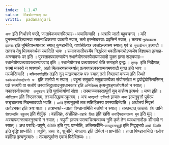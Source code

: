```yaml
---
index:  1.1.47
sutra:  मिदचोऽन्त्यात् परः
vritti:  padamanjari
---
```


`अचः` इति निर्धारणे षष्ठी, जातावेकवचनमित्याह--अचामित्यादि । अत्रापि जातौ बहुवचनम् । यदि पुनरन्त्यादित्यानया समानाधिकरणा पञ्चमी स्यात्, ततो हरन्तेष्वस्याः प्रवृत्तिर्न स्यात् । ततश्च `नुपंसकस्य झलचः` इति नुमिहैवान्त्यात्परः स्यात् कुण्डानीति, यशांसीत्यत्र त्वलोऽन्त्यस्य स्यात्; एवं `शे मुचादीनाम्` इत्यादौ । ततश्च तेषु मित्त्वमनर्थकं स्यादिति भावः । समानजातीयस्यैव निर्द्धारणं भवतीत्यन्त्योऽप्यजेव विज्ञायत इत्याह-अन्त्यादचः पर इति । पुरस्तादपवादन्यायेन स्थानेयोगत्वस्यैवायमपवादो युक्त इत्या शङ्क्याह--रथानेयोगप्रत्ययपरत्वस्यापवाद इति । स्थानेयोगश्च प्रत्ययपरत्वं चेति समाहारे द्वन्द्वः । `तृणहः `इति निर्देशात् श्नमो मकारो न श्रवणार्थः, अतो मित्करणसामर्थ्यात् प्रत्ययपरत्वस्याप्ययमपवादौ युक्त इति भावः । मस्जेरित्यादि । `मस्जिनशोर्झलि` तइति नुम् यद्यन्त्यादचः परः स्यात् ततो निष्ठायां मन्स्ज इति स्थिते `स्कोस्संयोगाद्योरन्ते च ` इति सलोपो न स्यात् । वहूनां समुदाये समुदायस्यैका संयोगसंज्ञा न द्वयोर्द्वयोरित्यस्मिन् पक्षे सत्यपि वा सलोपे तस्यासिद्धत्वादनुपधानकार इति `अनिदिताम्` इत्यनुषङ्गलोप#ओ न स्यात् । नकारस्योपधायाः ` अनुषङ्गः` इति पूर्वाचार्याणां संज्ञा । तस्माज्जकारात्पूर्वो नुम् कर्त्तव्य इत्यर्थः । 
मग्न इति । `ओदितश्च` इति निष्ठानत्वम्, तस्यासिद्धत्वात्कुत्वम् । अत्र `आद्यन्तौ टकितौ` इत्यतः `अन्त` इत्यनुवृत्तौ पूर्वस्य सङ्घातस्य मिदन्तावयवो भवति । `आदि` इत्यनुवृत्तौ तत्र सन्निहितस्य परस्यादिर्भवति । अथोभयं निवृत्तं ततोऽभक्त इति त्रयः पक्षाः । तत्राभक्ते--ताता पिण्डानामिति नलोपो न स्यात् । तच्छब्दात् `जश्शसोः शिः` तानि `शेश्छन्दसि बहुलम्` इति शेर्लुक् । वहंलिहः, अर्भ्रलिहः-`वहाभ्रे लिहः` इति खशि `अरुर्द्विषदजन्तस्य मुम` इति मुम् । अस्यापदान्तत्वादनुस्वारो न स्यात् । त्रपुणी इत्यत्र परत्वान्नित्यत्वाच्च नुमि कृते तेन व्यवधानादौङः शीभावो न स्यात् । अथ परादिः-त्रपुणे, `घेर्ङिति` इति गुणः प्राप्नोति, अतिसखीनि-`सख्युरसम्बुद्धौ` इति णिद्वद्भावे `अचो ञ्णिति` इति वृद्धिः प्राप्नोति । त्रपुणि, `अच्च घेः`, शुचीनि, `नोपधायाः` इति दीर्घत्वं न प्राप्नोति । ताता पिण्डानामिति नलोपः वहंलिह इत्यनुस्वारः । तस्मात्पूर्वान्त एवायं मिदेषितव्यः ।।
